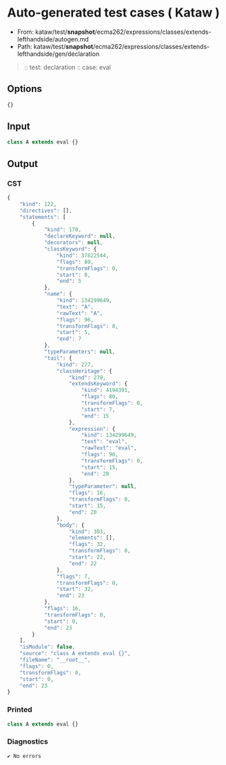 # Auto-generated test cases ( Kataw )
- From: kataw/test/__snapshot__/ecma262/expressions/classes/extends-lefthandside/autogen.md
- Path: kataw/test/__snapshot__/ecma262/expressions/classes/extends-lefthandside/gen/declaration
> :: test: declaration
> :: case: eval
## Options

`````js
{}
`````
## Input

`````js
class A extends eval {}
`````
## Output

### CST

```javascript
{
    "kind": 122,
    "directives": [],
    "statements": [
        {
            "kind": 178,
            "declareKeyword": null,
            "decorators": null,
            "classKeyword": {
                "kind": 37822544,
                "flags": 80,
                "transformFlags": 0,
                "start": 0,
                "end": 5
            },
            "name": {
                "kind": 134299649,
                "text": "A",
                "rawText": "A",
                "flags": 96,
                "transformFlags": 0,
                "start": 5,
                "end": 7
            },
            "typeParameters": null,
            "tail": {
                "kind": 277,
                "classHeritage": {
                    "kind": 279,
                    "extendsKeyword": {
                        "kind": 4194391,
                        "flags": 80,
                        "transformFlags": 0,
                        "start": 7,
                        "end": 15
                    },
                    "expression": {
                        "kind": 134299649,
                        "text": "eval",
                        "rawText": "eval",
                        "flags": 96,
                        "transformFlags": 0,
                        "start": 15,
                        "end": 20
                    },
                    "typeParameter": null,
                    "flags": 16,
                    "transformFlags": 0,
                    "start": 15,
                    "end": 20
                },
                "body": {
                    "kind": 303,
                    "elements": [],
                    "flags": 32,
                    "transformFlags": 0,
                    "start": 22,
                    "end": 22
                },
                "flags": 7,
                "transformFlags": 0,
                "start": 32,
                "end": 23
            },
            "flags": 16,
            "transformFlags": 0,
            "start": 0,
            "end": 23
        }
    ],
    "isModule": false,
    "source": "class A extends eval {}",
    "fileName": "__root__",
    "flags": 0,
    "transformFlags": 0,
    "start": 0,
    "end": 23
}
```

### Printed

```javascript
class A extends eval {}
```

### Diagnostics

```javascript
✔ No errors
```

